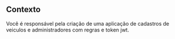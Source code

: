 ## Contexto
Você é responsável pela criação de uma aplicação de cadastros de veiculos e administradores com regras e token jwt.



